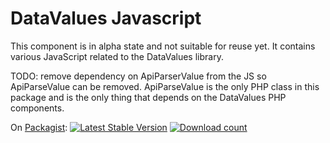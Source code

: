 # DataValues Javascript

This component is in alpha state and not suitable for reuse yet.
It contains various JavaScript related to the DataValues library.

TODO: remove dependency on ApiParserValue from the JS so ApiParseValue
can be removed. ApiParseValue is the only PHP class in this package and
is the only thing that depends on the DataValues PHP components.

On [Packagist](https://packagist.org/packages/data-values/javascript):
[![Latest Stable Version](https://poser.pugx.org/data-values/javascript/version.png)](https://packagist.org/packages/data-values/javascript)
[![Download count](https://poser.pugx.org/data-values/javascript/d/total.png)](https://packagist.org/packages/data-values/javascript)
